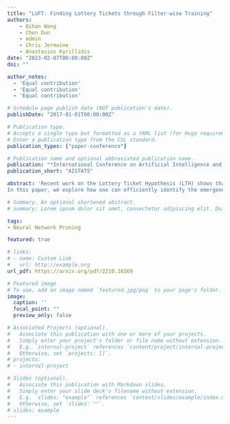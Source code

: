 ```yaml
---
title: "LoFT: Finding Lottery Tickets through Filter-wise Training"
authors:
    - Qihan Wang
    - Chen Dun
    - admin
    - Chris Jermaine
    - Anastasios Kyrillidis
date: "2023-02-07T00:00:00Z"
doi: ""

author_notes:
  - 'Equal contribution'
  - 'Equal contribution'
  - 'Equal contribution'

# Schedule page publish date (NOT publication's date).
publishDate: "2017-01-01T00:00:00Z"

# Publication type.
# Accepts a single type but formatted as a YAML list (for Hugo requirements).
# Enter a publication type from the CSL standard.
publication_types: ["paper-conference"]

# Publication name and optional abbreviated publication name.
publication: "*International Conference on Artificial Intelligence and Statistics, 2022*"
publication_short: "AISTATS"

abstract: 'Recent work on the Lottery Ticket Hypothesis (LTH) shows that there exist "**winning tickets**" in large neural networks. These tickets represent "sparse" versions of the full model that can be trained independently to achieve comparable accuracy with respect to the full model. However, finding the winning tickets requires one to pretrain the large model for at least a number of epochs, which can be a burdensome task, especially when the original neural network gets larger.
In this paper, we explore how one can efficiently identify the emergence of such winning tickets, and use this observation to design efficient pretraining algorithms. For clarity of exposition, our focus is on convolutional neural networks (CNNs). To identify good filters, we propose a novel filter distance metric that well-represents the model convergence. As our theory dictates, our filter analysis behaves consistently with recent findings of neural network learning dynamics. Motivated by these observations, we present the LOttery ticket through Filter-wise Training algorithm, dubbed as LoFT. LoFT is a model-parallel pretraining algorithm that partitions convolutional layers by filters to train them independently in a distributed setting, resulting in reduced memory and communication costs during pretraining. Experiments show that LoFT i) preserves and finds good lottery tickets, while ii) it achieves non-trivial computation and communication savings, and maintains comparable or even better accuracy than other pretraining methods.'

# Summary. An optional shortened abstract.
# summary: Lorem ipsum dolor sit amet, consectetur adipiscing elit. Duis posuere tellus ac convallis placerat. Proin tincidunt magna sed ex sollicitudin condimentum.

tags:
- Neural Network Pruning

featured: true

# links:
# - name: Custom Link
#   url: http://example.org
url_pdf: https://arxiv.org/pdf/2210.16169

# Featured image
# To use, add an image named `featured.jpg/png` to your page's folder. 
image:
  caption: ''
  focal_point: ""
  preview_only: false

# Associated Projects (optional).
#   Associate this publication with one or more of your projects.
#   Simply enter your project's folder or file name without extension.
#   E.g. `internal-project` references `content/project/internal-project/index.md`.
#   Otherwise, set `projects: []`.
# projects:
# - internal-project

# Slides (optional).
#   Associate this publication with Markdown slides.
#   Simply enter your slide deck's filename without extension.
#   E.g. `slides: "example"` references `content/slides/example/index.md`.
#   Otherwise, set `slides: ""`.
# slides: example
---
```


<!-- This work is driven by the results in my [previous paper](/publication/conference-paper/) on LLMs.

{{% callout note %}}
Create your slides in Markdown - click the *Slides* button to check out the example.
{{% /callout %}}

Add the publication's **full text** or **supplementary notes** here. You can use rich formatting such as including [code, math, and images](https://docs.hugoblox.com/content/writing-markdown-latex/). -->
